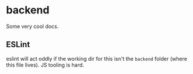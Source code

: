 # backend

Some very cool docs.

## ESLint

eslint will act oddly if the working dir for this isn't the `backend` folder (where this file lives). JS tooling is hard.

